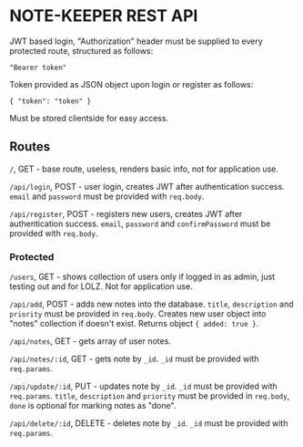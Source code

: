# NOTE-KEEPER REST API

JWT based login, "Authorization" header must be supplied to every protected route, structured as follows: 

    "Bearer token" 
    
Token provided as JSON object upon login or register as follows: 

    { "token": "token" }

Must be stored clientside for easy access. 

## Routes

`/`, GET - base route, useless, renders basic info, not for application use.  

`/api/login`, POST - user login, creates JWT after authentication success. `email` and `password` must be provided with `req.body`.  

`/api/register`, POST - registers new users, creates JWT after authentication success. `email`, `password` and `confirmPassword` 
must be provided with `req.body`.  

### Protected

`/users`, GET - shows collection of users only if logged in as admin, just testing out and for LOLZ. Not for application use.  

`/api/add`, POST - adds new notes into the database. `title`, `description` and `priority` must be provided in `req.body`. 
Creates new user object into "notes" collection if doesn't exist. Returns object `{ added: true }`.

`/api/notes`, GET - gets array of user notes.  

`/api/notes/:id`, GET - gets note by `_id`. `_id` must be provided with `req.params`. 

`/api/update/:id`, PUT - updates note by `_id`. `_id` must be provided with `req.params`. `title`, `description` and `priority` 
must be provided in `req.body`, `done` is optional for marking notes as "done".  

`/api/delete/:id`, DELETE - deletes note by `_id`. `_id` must be provided with `req.params`.  

